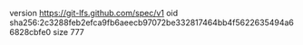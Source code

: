 version https://git-lfs.github.com/spec/v1
oid sha256:2c3288feb2efca9fb6aeecb97072be332817464bb4f5622635494a66828cbfe0
size 777
